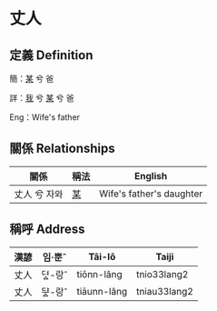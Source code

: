 # 丈人
## 定義 Definition
簡：[某](member18.md) 兮 爸

詳：[我](member1.md) 兮 [某](member18.md) 兮 爸

Eng：Wife's father

## 關係 Relationships

關係 | 稱法 | English
--- | --- | --- 
丈人 兮 자와 | [某](member18.md) | Wife's father's daughter


## 稱呼 Address

漢諺 | 임·뿐ˆ | Tâi-lô | Taiji
--- | --- | --- | --- 
丈人 | 뎌ᇫ-랑ˆ | tiōnn-lâng | tnio33lang2 
丈人 | ᄃᆤᇫ-랑ˆ | tiāunn-lâng | tniau33lang2 
